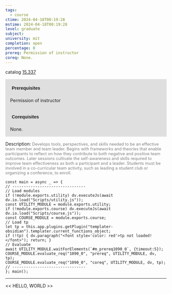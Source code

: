 ```yaml
---
tags:
  - course
ctime: 2024-04-18T00:19:28
mstime: 2024-04-18T00:19:28
level: graduate
subject: 
university: mit
completion: open
percentage: 0
prereq: Permission of instructor
coreq: None.
---
```


catalog [15.337](http://student.mit.edu/catalog/m15b.html#15.337)

<span style="display: block; padding: 15px; background-color: rgb(100, 100, 100, 0.2);"><font id="m_prereq1090_0" style="display: block; font-family: Arial, sans-serif; font-weight: bold; padding: 5px">Prerequisites</font><br><span id="prereq1090_0">Permission of instructor</span></span>
<span style="display: block; padding: 15px; background-color: rgb(100, 100, 100, 0.2);"><font id="m_coreq1090_0" style="display: block; font-family: Arial, sans-serif; font-weight: bold; padding: 5px">Corequisites</font><br><span id="coreq1090_0">None.</span></span>

<font style="">Description:</font>
<font style="color: grey; font-size: 0.8rem;">Develops tools, perspectives, and skills needed to be an effective team member and team leader. Begins with frameworks and theories that enable participants to reflect on how they contribute to both negative and positive team outcomes. Later sessions cultivate the self-awareness and skills required to improve team effectiveness as both a participant and a leader. Students must be involved in a co-curricular team activity, such as leading a student club or organizing a conference, to enroll.</font>

```dataviewjs
const main = async _ => {
// --------------------------------
// Load modules
if (!module.exports.utility) dv.executeJs(await dv.io.load("Scripts/utility.js"));
const UTILITY_MODULE = module.exports.utility;
if (!module.exports.course) dv.executeJs(await dv.io.load("Scripts/course.js"));
const COURSE_MODULE = module.exports.course;
// Load tp
let tp = this.app.plugins.getPlugin("templater-obsidian").templater.current_functions_object;
if (!tp) { dv.paragraph("<font style='color: red'>tp not loaded!</font>"); return; }
// Evaluate
await UTILITY_MODULE.waitForElements(`#m_prereq1090_0`, {timeout:5});
COURSE_MODULE.evaluate_req("1090_0", "prereq", UTILITY_MODULE, dv, tp);
COURSE_MODULE.evaluate_req("1090_0", "coreq", UTILITY_MODULE, dv, tp);
// --------------------------------
}; main();
```

---

<< HELLO, WORLD >>
